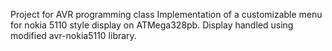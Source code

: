 Project for AVR programming class
Implementation of a customizable menu for nokia 5110 style display on ATMega328pb.
Display handled using modified avr-nokia5110 library.
